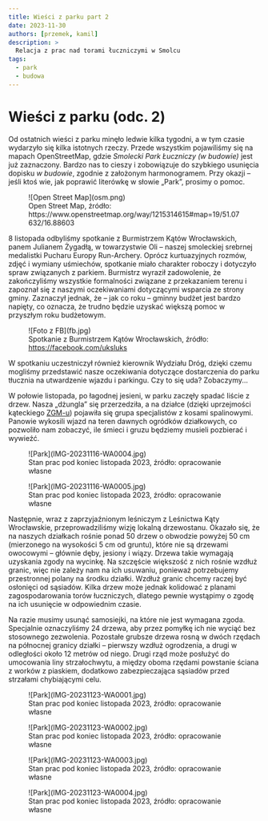 ```yaml
---
title: Wieści z parku part 2
date: 2023-11-30
authors: [przemek, kamil]
description: >
  Relacja z prac nad torami łuczniczymi w Smolcu
tags:
  - park
  - budowa
---
```



# Wieści z parku (odc. 2)

Od ostatnich wieści z parku minęło ledwie kilka tygodni, a w tym czasie wydarzyło się kilka istotnych rzeczy. Przede wszystkim pojawiliśmy się na mapach OpenStreetMap, gdzie *Smolecki Park Łuczniczy (w budowie)* jest już zaznaczony. Bardzo nas to cieszy i zobowiązuje do szybkiego usunięcia dopisku *w budowie*, zgodnie z założonym harmonogramem. Przy okazji – jeśli ktoś wie, jak poprawić literówkę w słowie „Park”, prosimy o pomoc.


<figure markdown="span">
  ![Open Street Map](osm.png)
  <figcaption>Open Street Map,  źródło: https://www.openstreetmap.org/way/1215314615#map=19/51.07632/16.88603</figcaption>
</figure>

<!-- more -->

8 listopada odbyliśmy spotkanie z Burmistrzem Kątów Wrocławskich, panem Julianem Żygadłą, w towarzystwie Oli – naszej smoleckiej srebrnej medalistki Pucharu Europy Run-Archery. Oprócz kurtuazyjnych rozmów, zdjęć i wymiany uśmiechów, spotkanie miało charakter roboczy i dotyczyło spraw związanych z parkiem. Burmistrz wyraził zadowolenie, że zakończyliśmy wszystkie formalności związane z przekazaniem terenu i zapoznał się z naszymi oczekiwaniami dotyczącymi wsparcia ze strony gminy. Zaznaczył jednak, że – jak co roku – gminny budżet jest bardzo napięty, co oznacza, że trudno będzie uzyskać większą pomoc w przyszłym roku budżetowym.


<figure markdown="span">
  ![Foto z FB](fb.jpg)
  <figcaption>Spotkanie z Burmistrzem Kątów Wrocławskich, źródło: <a href="https://www.facebook.com/uksluks/posts/pfbid0CEAUNPzjpjmj8ZBazAHAc9Wf6ABNwyDhB2arp5uqnsgkK1jXUuoYrNunVXXChMrUl">https://facebook.com/uksluks</a></figcaption>
</figure>

W spotkaniu uczestniczył również kierownik Wydziału Dróg, dzięki czemu mogliśmy przedstawić nasze oczekiwania dotyczące dostarczenia do parku tłucznia na utwardzenie wjazdu i parkingu. Czy to się uda? Zobaczymy...

W połowie listopada, po łagodnej jesieni, w parku zaczęły spadać liście z drzew. Nasza „dżungla” się przerzedziła, a na działce (dzięki uprzejmości kąteckiego [ZGM-u](https://zgmkwr.pl/)) pojawiła się grupa specjalistów z kosami spalinowymi. Panowie wykosili wjazd na teren dawnych ogródków działkowych, co pozwoliło nam zobaczyć, ile śmieci i gruzu będziemy musieli pozbierać i wywieźć.

<figure markdown="span">
  ![Park](IMG-20231116-WA0004.jpg)
  <figcaption>Stan prac pod koniec listopada 2023,
  źródło: opracowanie własne</figcaption>
</figure>

<figure markdown="span">
  ![Park](IMG-20231116-WA0005.jpg)
  <figcaption>Stan prac pod koniec listopada 2023,
  źródło: opracowanie własne</figcaption>
</figure>

Następnie, wraz z zaprzyjaźnionym leśniczym z Leśnictwa Kąty Wrocławskie, przeprowadziliśmy wizję lokalną drzewostanu. Okazało się, że na naszych działkach rośnie ponad 50 drzew o obwodzie powyżej 50 cm (mierzonego na wysokości 5 cm od gruntu), które nie są drzewami owocowymi – głównie dęby, jesiony i wiązy. Drzewa takie wymagają uzyskania zgody na wycinkę. Na szczęście większość z nich rośnie wzdłuż granic, więc nie zależy nam na ich usuwaniu, ponieważ potrzebujemy przestronnej polany na środku działki. Wzdłuż granic chcemy raczej być osłonięci od sąsiadów. Kilka drzew może jednak kolidować z planami zagospodarowania torów łuczniczych, dlatego pewnie wystąpimy o zgodę na ich usunięcie w odpowiednim czasie.

Na razie musimy usunąć samosiejki, na które nie jest wymagana zgoda. Specjalnie oznaczyliśmy 24 drzewa, aby przez pomyłkę ich nie wyciąć bez stosownego zezwolenia. Pozostałe grubsze drzewa rosną w dwóch rzędach na północnej granicy działki – pierwszy wzdłuż ogrodzenia, a drugi w odległości około 12 metrów od niego. Drugi rząd może posłużyć do umocowania liny strzałochwytu, a między oboma rzędami powstanie ściana z worków z piaskiem, dodatkowo zabezpieczająca sąsiadów przed strzałami chybiającymi celu.

<figure markdown="span">
  ![Park](IMG-20231123-WA0001.jpg)
  <figcaption>Stan prac pod koniec listopada 2023,
  źródło: opracowanie własne</figcaption>
</figure>

<figure markdown="span">
  ![Park](IMG-20231123-WA0002.jpg)
  <figcaption>Stan prac pod koniec listopada 2023,
  źródło: opracowanie własne</figcaption>
</figure>

<figure markdown="span">
  ![Park](IMG-20231123-WA0003.jpg)
  <figcaption>Stan prac pod koniec listopada 2023,
  źródło: opracowanie własne</figcaption>
</figure>

<figure markdown="span">
  ![Park](IMG-20231123-WA0004.jpg)
  <figcaption>Stan prac pod koniec listopada 2023,
  źródło: opracowanie własne</figcaption>
</figure>